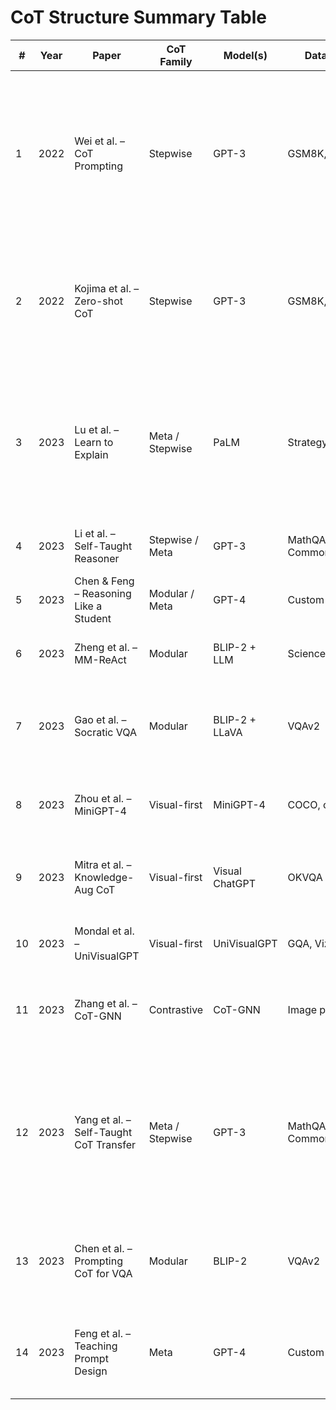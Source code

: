 # CoT Structure Summary Table

| # | Year | Paper | CoT Family | Model(s) | Dataset(s) | Prompt Format | Notes | Example Prompt |
|---|------|-------|------------|----------|------------|----------------|-------|----------------|
| 1 | 2022 | Wei et al. – CoT Prompting | Stepwise | GPT-3 | GSM8K, AQuA | "Let's think step by step" | Introduced CoT for reasoning; foundational. | Q: If there are 3 cars and each has 4 wheels, how many wheels? A: Let's think step by step. First, each car has 4 wheels... |
| 2 | 2022 | Kojima et al. – Zero-shot CoT | Stepwise | GPT-3 | GSM8K, AQuA | Adds CoT phrase to zero-shot | Shows CoT can emerge with cue alone. | Q: John has 5 apples, gives away 2. How many left? A: Let's think step by step. John starts with 5... |
| 3 | 2023 | Lu et al. – Learn to Explain | Meta / Stepwise | PaLM | StrategyQA | CoT as supervised signal | CoT is part of the training target. | Q: Is sugar bad for you? A: [Rationale] Sugar can lead to health issues if consumed excessively. [Answer] Yes. |
| 4 | 2023 | Li et al. – Self-Taught Reasoner | Stepwise / Meta | GPT-3 | MathQA, CommonsenseQA | Self-generated CoT | Iterative self-refinement of reasoning. | *(empty)* |
| 5 | 2023 | Chen & Feng – Reasoning Like a Student | Modular / Meta | GPT-4 | Custom visual QA | Teacher-student prompt dialog | Multi-role CoT as conversation. | *(empty)* |
| 6 | 2023 | Zheng et al. – MM-ReAct | Modular | BLIP-2 + LLM | ScienceQA | Multi-agent: tool + LLM | Combines visual tool and LLM reasoning. | *(empty)* |
| 7 | 2023 | Gao et al. – Socratic VQA | Modular | BLIP-2 + LLaVA | VQAv2 | Questioner + explainer roles | Multi-turn modular prompting. Visual reasoning broken down by agent. | *(empty)* |
| 8 | 2023 | Zhou et al. – MiniGPT-4 | Visual-first | MiniGPT-4 | COCO, custom | Image + scene description first, then reasoning | Grounded CoT based on visual parsing, not text-only. | *(empty)* |
| 9 | 2023 | Mitra et al. – Knowledge-Aug CoT | Visual-first | Visual ChatGPT | OKVQA | External search tool + image input + prompt | Augments CoT with web search results + image context. | *(empty)* |
|10 | 2023 | Mondal et al. – UniVisualGPT | Visual-first | UniVisualGPT | GQA, VizWiz | Scene graph → step-by-step CoT | Visual-first parsing for scene + goal grounding. | *(empty)* |
|11 | 2023 | Zhang et al. – CoT-GNN | Contrastive | CoT-GNN | Image pairs | CoT from image comparison | Differences between paired images drive reasoning path. | *(empty)* |
|12 | 2023 | Yang et al. – Self-Taught CoT Transfer | Meta / Stepwise | GPT-3 | MathQA, CommonsenseQA | Prompt with few-shot CoT examples | Trains models to transfer CoT skills across domains. | Q: What is the boiling point of water? A: [CoT] Water boils at 100°C at sea level due to atmospheric pressure. [Answer] 100°C |
|13 | 2023 | Chen et al. – Prompting CoT for VQA | Modular | BLIP-2 | VQAv2 | Explicit step-by-step visual QA CoT | Guides attention across image + question with reasoning steps. | *(empty)* |
|14 | 2023 | Feng et al. – Teaching Prompt Design | Meta | GPT-4 | Custom | CoT as curriculum for teaching | Explores how humans teach CoT using example prompts + feedback. | *(empty)* |
